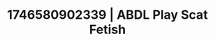 ---
categories:
- Erotic photography
- AI-generated
- BookTok after dark
- Back arch
- Softcore vibes
- Smudged makeup
- ASMR
- Cosplay
image: /assets/images/1746580902339.jpg
layout: post
seo:
  description: Featured content with high-quality ABDL Play, Scat Fetish. HD images
    available.
  keywords: ABDL Play, Scat Fetish
  og_image: /assets/images/1746580902339.jpg
  schema_type: VisualArtwork
tags:
- ABDL Play
- '#1746580902339'
- Scat Fetish
title: 1746580902339 | ABDL Play Scat Fetish
---